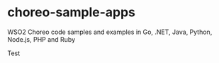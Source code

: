 # choreo-sample-apps
WSO2 Choreo code samples and examples in Go, .NET, Java, Python, Node.js, PHP and Ruby

Test
